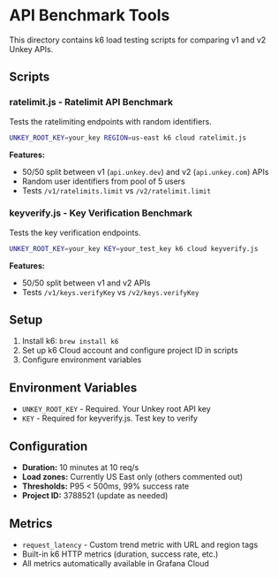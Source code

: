 # API Benchmark Tools

This directory contains k6 load testing scripts for comparing v1 and v2 Unkey APIs.

## Scripts

### ratelimit.js - Ratelimit API Benchmark
Tests the ratelimiting endpoints with random identifiers.

```bash
UNKEY_ROOT_KEY=your_key REGION=us-east k6 cloud ratelimit.js
```

**Features:**
- 50/50 split between v1 (`api.unkey.dev`) and v2 (`api.unkey.com`) APIs
- Random user identifiers from pool of 5 users
- Tests `/v1/ratelimits.limit` vs `/v2/ratelimit.limit`

### keyverify.js - Key Verification Benchmark
Tests the key verification endpoints.

```bash
UNKEY_ROOT_KEY=your_key KEY=your_test_key k6 cloud keyverify.js
```

**Features:**
- 50/50 split between v1 and v2 APIs
- Tests `/v1/keys.verifyKey` vs `/v2/keys.verifyKey`

## Setup
1. Install k6: `brew install k6`
2. Set up k6 Cloud account and configure project ID in scripts
3. Configure environment variables

## Environment Variables
- `UNKEY_ROOT_KEY` - Required. Your Unkey root API key
- `KEY` - Required for keyverify.js. Test key to verify

## Configuration
- **Duration:** 10 minutes at 10 req/s
- **Load zones:** Currently US East only (others commented out)
- **Thresholds:** P95 < 500ms, 99% success rate
- **Project ID:** 3788521 (update as needed)

## Metrics
- `request_latency` - Custom trend metric with URL and region tags
- Built-in k6 HTTP metrics (duration, success rate, etc.)
- All metrics automatically available in Grafana Cloud
